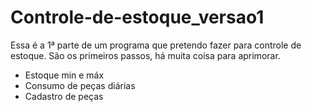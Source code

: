 # Controle-de-estoque_versao1

Essa é a  1ª parte de um programa que pretendo fazer para controle de estoque. São os primeiros passos, há muita coisa para aprimorar.
- Estoque min e máx
- Consumo de peças diárias
- Cadastro de peças
